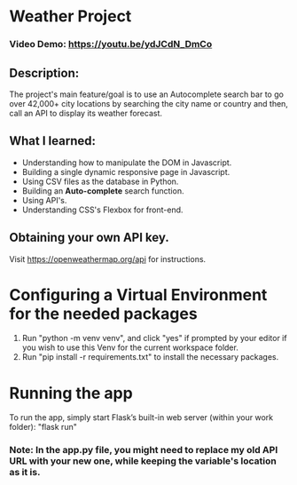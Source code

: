 # Weather Project
### Video Demo:  <https://youtu.be/ydJCdN_DmCo>

## Description:
The project's main feature/goal is to use an Autocomplete search bar to go over 42,000+ city locations by searching the city name or country and then, call an API to display its weather forecast.

## What I learned:
* Understanding how to manipulate the DOM in Javascript.
* Building a single dynamic responsive page in Javascript.
* Using CSV files as the database in Python.
* Building an **Auto-complete** search function.
* Using API's.
* Understanding CSS's Flexbox for front-end.

## Obtaining your own API key.
Visit <https://openweathermap.org/api> for instructions.

# Configuring a Virtual Environment for the needed packages
1. Run "python -m venv venv", and click "yes" if prompted by your editor if you wish to use this Venv for the current workspace folder.
2. Run "pip install -r requirements.txt" to install the necessary packages.

# Running the app
To run the app, simply start Flask’s built-in web server (within your work folder):
"flask run"
### Note: In the app.py file, you might need to replace my old API URL with your new one, while keeping the variable's location as it is.
